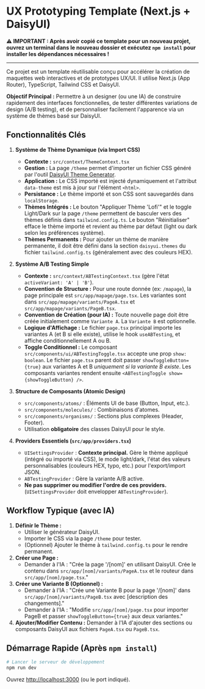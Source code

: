# UX Prototyping Template (Next.js + DaisyUI)

**⚠️ IMPORTANT : Après avoir copié ce template pour un nouveau projet, ouvrez un terminal dans le nouveau dossier et exécutez `npm install` pour installer les dépendances nécessaires !**

---

Ce projet est un template réutilisable conçu pour accélérer la création de maquettes web interactives et de prototypes UX/UI. Il utilise Next.js (App Router), TypeScript, Tailwind CSS et DaisyUI.

**Objectif Principal :** Permettre à un designer (ou une IA) de construire rapidement des interfaces fonctionnelles, de tester différentes variations de design (A/B testing), et de personnaliser facilement l'apparence via un système de thèmes basé sur DaisyUI.

## Fonctionnalités Clés

1.  **Système de Thème Dynamique (via Import CSS)**
    *   **Contexte :** `src/context/ThemeContext.tsx`
    *   **Gestion :** La page `/theme` permet d'importer un fichier CSS généré par l'outil [DaisyUI Theme Generator](https://daisyui.com/theme-generator/).
    *   **Application :** Le CSS importé est injecté dynamiquement et l'attribut `data-theme` est mis à jour sur l'élément `<html>`.
    *   **Persistance :** Le thème importé et son CSS sont sauvegardés dans `localStorage`.
    *   **Thèmes Intégrés :** Le bouton "Appliquer Thème 'Lofi'" et le toggle Light/Dark sur la page `/theme` permettent de basculer vers des thèmes définis dans `tailwind.config.ts`. Le bouton "Réinitialiser" efface le thème importé et revient au thème par défaut (light ou dark selon les préférences système).
    *   **Thèmes Permanents :** Pour ajouter un thème de manière permanente, il doit être défini dans la section `daisyui.themes` du fichier `tailwind.config.ts` (généralement avec des couleurs HEX).

2.  **Système A/B Testing Simple**
    *   **Contexte :** `src/context/ABTestingContext.tsx` (gère l'état `activeVariant: 'A' | 'B'`).
    *   **Convention de Structure :** Pour une route donnée (ex: `/mapage`), la page principale est `src/app/mapage/page.tsx`. Les variantes sont dans `src/app/mapage/variants/PageA.tsx` et `src/app/mapage/variants/PageB.tsx`.
    *   **Convention de Création (pour IA) :** Toute nouvelle page doit être créée initialement comme `Variante A`. La `Variante B` est optionnelle.
    *   **Logique d'Affichage :** Le fichier `page.tsx` principal importe les variantes A (et B si elle existe), utilise le hook `useABTesting`, et affiche conditionnellement A ou B.
    *   **Toggle Conditionnel :** Le composant `src/components/ui/ABTestingToggle.tsx` accepte une prop `show: boolean`. Le fichier `page.tsx` parent doit passer `showToggleButton={true}` aux variantes A et B *uniquement si la variante B existe*. Les composants variantes rendent ensuite `<ABTestingToggle show={showToggleButton} />`.

3.  **Structure de Composants (Atomic Design)**
    *   `src/components/atoms/` : Éléments UI de base (Button, Input, etc.).
    *   `src/components/molecules/` : Combinaisons d'atomes.
    *   `src/components/organisms/` : Sections plus complexes (Header, Footer).
    *   Utilisation **obligatoire** des classes DaisyUI pour le style.

4.  **Providers Essentiels (`src/app/providers.tsx`)**
    *   `UISettingsProvider` : **Contexte principal.** Gère le thème appliqué (intégré ou importé via CSS), le mode light/dark, l'état des valeurs personnalisables (couleurs HEX, typo, etc.) pour l'export/import JSON.
    *   `ABTestingProvider` : Gère la variante A/B active.
    *   **Ne pas supprimer ou modifier l'ordre de ces providers.** (`UISettingsProvider` doit envelopper `ABTestingProvider`).

## Workflow Typique (avec IA)

1.  **Définir le Thème :**
    *   Utiliser le générateur DaisyUI.
    *   Importer le CSS via la page `/theme` pour tester.
    *   (Optionnel) Ajouter le thème à `tailwind.config.ts` pour le rendre permanent.
2.  **Créer une Page :**
    *   Demander à l'IA : "Crée la page '/[nom]' en utilisant DaisyUI. Crée le contenu dans `src/app/[nom]/variants/PageA.tsx` et le routeur dans `src/app/[nom]/page.tsx`."
3.  **Créer une Variante B (Optionnel) :**
    *   Demander à l'IA : "Crée une Variante B pour la page '/[nom]' dans `src/app/[nom]/variants/PageB.tsx` avec [description des changements]."
    *   Demander à l'IA : "Modifie `src/app/[nom]/page.tsx` pour importer PageB et passer `showToggleButton={true}` aux deux variantes."
4.  **Ajouter/Modifier Contenu :** Demander à l'IA d'ajouter des sections ou composants DaisyUI aux fichiers `PageA.tsx` ou `PageB.tsx`.

## Démarrage Rapide (Après `npm install`)

```bash
# Lancer le serveur de développement
npm run dev 
```
Ouvrez [http://localhost:3000](http://localhost:3000) (ou le port indiqué).
